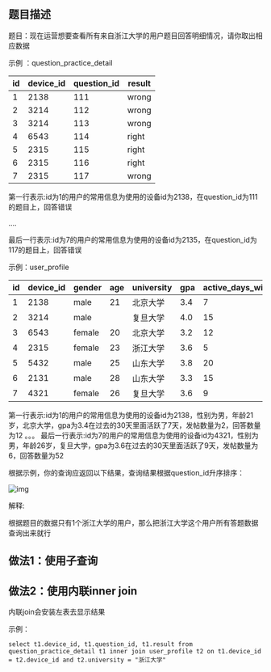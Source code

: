 ## 题目描述

题目：现在运营想要查看所有来自浙江大学的用户题目回答明细情况，请你取出相应数据

示例 ：question_practice_detail

| id   | device_id | question_id | result |
| ---- | --------- | ----------- | ------ |
| 1    | 2138      | 111         | wrong  |
| 2    | 3214      | 112         | wrong  |
| 3    | 3214      | 113         | wrong  |
| 4    | 6543      | 114         | right  |
| 5    | 2315      | 115         | right  |
| 6    | 2315      | 116         | right  |
| 7    | 2315      | 117         | wrong  |

第一行表示:id为1的用户的常用信息为使用的设备id为2138，在question_id为111的题目上，回答错误

....

最后一行表示:id为7的用户的常用信息为使用的设备id为2135，在question_id为117的题目上，回答错误

示例：user_profile

| id   | device_id | gender | age  | university | gpa  | active_days_within_30 | question_cnt | answer_cnt |
| ---- | --------- | ------ | ---- | ---------- | ---- | --------------------- | ------------ | ---------- |
| 1    | 2138      | male   | 21   | 北京大学   | 3.4  | 7                     | 2            | 12         |
| 2    | 3214      | male   |      | 复旦大学   | 4.0  | 15                    | 5            | 25         |
| 3    | 6543      | female | 20   | 北京大学   | 3.2  | 12                    | 3            | 30         |
| 4    | 2315      | female | 23   | 浙江大学   | 3.6  | 5                     | 1            | 2          |
| 5    | 5432      | male   | 25   | 山东大学   | 3.8  | 20                    | 15           | 70         |
| 6    | 2131      | male   | 28   | 山东大学   | 3.3  | 15                    | 7            | 13         |
| 7    | 4321      | female | 26   | 复旦大学   | 3.6  | 9                     | 6            | 52         |

第一行表示:id为1的用户的常用信息为使用的设备id为2138，性别为男，年龄21岁，北京大学，gpa为3.4在过去的30天里面活跃了7天，发帖数量为2，回答数量为12
。。。
最后一行表示:id为7的用户的常用信息为使用的设备id为4321，性别为男，年龄26岁，复旦大学，gpa为3.6在过去的30天里面活跃了9天，发帖数量为6，回答数量为52

根据示例，你的查询应返回以下结果，查询结果根据question_id升序排序：

![img](https://uploadfiles.nowcoder.com/images/20210825/999991344_1629872498861/D9E601E7A15464E123E07993B5B38512)

解释:

根据题目的数据只有1个浙江大学的用户，那么把浙江大学这个用户所有答题数据查询出来就行





## 做法1：使用子查询



## 做法2：使用内联inner join

内联join会安装左表去显示结果

示例：

``` mysql
select t1.device_id, t1.question_id, t1.result from question_practice_detail t1 inner join user_profile t2 on t1.device_id = t2.device_id and t2.university = "浙江大学"
```

